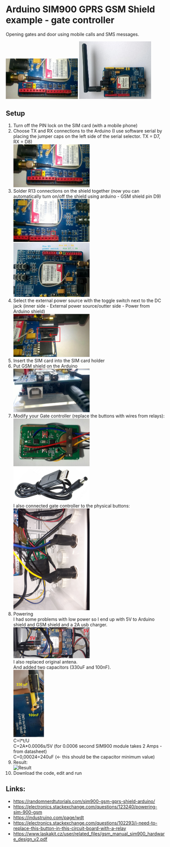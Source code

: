 # Arduino SIM900 GPRS GSM Shield example - gate controller
Opening gates and door using mobile calls and SMS messages.
<div>
  <img src="2.jpg" alt="Arduino GSM gate controller" width="45%" height="45%" style="display: inline-block;">
  <img src="1.jpg" alt="GSM Shield" width="45%" height="45%" style="display: inline-block;">
</div>

## Setup
<ol>
  <li>Turn off the PIN lock on the SIM card (with a mobile phone)</li>
  <li>Choose TX and RX connections to the Arduino (I use software serial by placing the jumper caps on the left side of the serial selector. TX = D7, RX = D8)
    <br><img src="3.jpg" alt="Serial selector" width="50%" height="50%">
  </li>
  <li>Solder R13 connections on the shield together (now you can automatically turn on/off the shield using arduino - GSM shield pin D9)
    <br><img src="4.jpg" alt="R13" width="50%" height="50%">
    <br><img src="5.jpg" alt="SIM900 module pinout" width="50%" height="50%">
  </li>
  <li>Select the external power source with the toggle switch next to the DC jack (inner side - External power source/outter side - Power from Arduino shield)
    <br><img src="6.jpg" alt="External power" width="50%" height="50%">
  </li>
  <li>Insert the SIM card into the SIM card holder</li>
  <li>Put GSM shield on the Arduino
    <br><img src="7.jpg" alt="GSM shield on the arduino" width="50%" height="50%">
  </li>
  <li>Modify your Gate controller (replace the buttons with wires from relays):
    <br><img src="8.jpg" alt="Gate controller" width="50%" height="50%">
    <br><img src="9.jpg" alt="Gate controller relays" width="50%" height="50%">
    <br>I also connected gate controller to the physical buttons:
    <br><img src="10.jpg" alt="Gate controller physical buttons" width="50%" height="50%">
  </li>
  <li>Powering
    <br>I had some problems with low power so I end up with 5V to Arduino shield and GSM shield and a 2A usb charger.
    <br><img src="12.jpg" alt="Powering" width="50%" height="50%">
    <br>I also replaced original antena.
    <br>And added two capacitors (330uF and 100nF).
    <br><img src="11.jpg" alt="Powering Capacitors" width="20%" height="20%">
    <br>C=I*t/U
    <br>C=2A*0.0006s/5V (for 0.0006 second SIM900 module takes 2 Amps - from datasheet)
    <br>C=0,00024=240uF (<- this should be the capacitor minimum value)
  </li>  
  <li>Result:
    <br><img src="13.jpg" alt="Result" width="50%" height="50%">
  </li>
  <li>Download the code, edit and run</li>
</ol>

## Links:
- https://randomnerdtutorials.com/sim900-gsm-gprs-shield-arduino/
- https://electronics.stackexchange.com/questions/123240/powering-sim-900-gsm
- https://industruino.com/page/wdt
- https://electronics.stackexchange.com/questions/102293/i-need-to-replace-this-button-in-this-circuit-board-with-a-relay
- https://www.laskakit.cz/user/related_files/gsm_manual_sim900_hardware_design_v2.pdf

